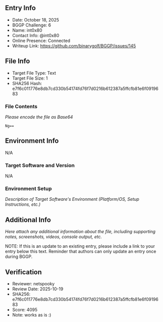 ## Entry Info

- Date: October 18, 2025
- BGGP Challenge: 6
- Name: int0x80
- Contact Info: @int0x80
- Online Presence: Connected
- Writeup Link: https://github.com/binarygolf/BGGP/issues/145


## File Info

- Target File Type: Text
- Target File Size: 1
- SHA256 Hash: e7f6c011776e8db7cd330b54174fd76f7d0216b612387a5ffcfb81e6f0919683

### File Contents

_Please encode the file as Base64_

```
Ng==
```

## Environment Info

N/A

### Target Software and Version

N/A

### Environment Setup

_Description of Target Software's Environment (Platform/OS, Setup Instructions, etc.)_


## Additional Info

_Here attach any additional information about the file, including supporting notes, screenshots, videos, console output, etc._

NOTE: If this is an update to an existing entry, please include a link to your entry below this text. Reminder that authors can only update an entry once during BGGP.


## Verification 

- Reviewer: netspooky
- Review Date: 2025-10-19
- SHA256: e7f6c011776e8db7cd330b54174fd76f7d0216b612387a5ffcfb81e6f0919683
- Score: 4095
- Note: works as is :)

